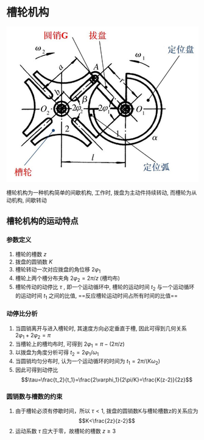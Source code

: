 # 槽轮机构
![](./%E6%A7%BD%E8%BD%AE%E6%9C%BA%E6%9E%84.jpg)

槽轮机构为一种机构简单的间歇机构, 工作时, 拨盘为主动件持续转动, 而槽轮为从动机构, 间歇转动

## 槽轮机构的运动特点
### 参数定义
1. 槽轮的槽数 $z$
1. 拨盘的圆销数 $K$
1. 槽轮转动一次对应拨盘的角位移 $2\varphi_1$
1. 槽轮上两个槽分布夹角 $2\varphi_2=2\pi/z$ (槽均布)
1. 槽轮传动的动停比 $\tau$ , 即一个运动循环中, 槽轮的运动时间 $t_2$ 与一个运动循环的运动时间 $t_1$ 之间的比值, ==反应槽轮运动时间占所有时间的比值==

### 动停比分析
1. 当圆销离开与进入槽轮时, 其速度方向必定垂直于槽, 因此可得到几何关系 $2\varphi_1+2\varphi_2=\pi$
1. 当槽轮上的槽均布时, 可得到 $2\varphi_1=\pi-(2\pi/z)$
1. 以拨盘为角度分析可得 $t_2=2\varphi_1/\omega_1$
1. 当圆销均匀分布时, 认为一个运动循环的时间为 $t_1=2\pi/(K\omega_2)$
1. 因此可得到动停比 $$\tau=\frac{t_2}{t_1}=\frac{2\varphi_1}{2\pi/K}=\frac{K(z-2)}{2z}$$

### 圆销数与槽数的约束
1. 由于槽轮必须有停歇时间，所以 $\tau<1$, 拨盘的圆销数K与槽轮槽数z的关系应为 $$K<\frac{2z}{z-2}$$
1. 运动系数 $\tau$ 应大于零，故槽轮的槽数 $z\ge 3$
